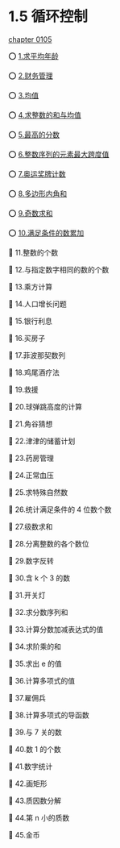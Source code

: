 # 1.5 循环控制

[chapter 0105](http://noi.openjudge.cn/ch0105/)

⭕ [1.求平均年龄](./average_age.cpp)

⭕ [2.财务管理](./average_balance.cpp)

⭕ [3.均值](./average_value.cpp)

⭕ [4.求整数的和与均值](./sum_and_average.cpp)

⭕ [5.最高的分数](./highest_score.cpp)

⭕ [6.整数序列的元素最大跨度值](./maximum_interval.cpp)

⭕ [7.奥运奖牌计数](./medal_count.cpp)

⭕ [8.多边形内角和](./polygon.cpp)

⭕ [9.奇数求和](./odd_sum.cpp)

⭕ [10.满足条件的数累加](./conditional_sum.cpp)

🚫 11.整数的个数

🚫 12.与指定数字相同的数的个数

🚫 13.乘方计算

🚫 14.人口增长问题

🚫 15.银行利息

🚫 16.买房子

🚫 17.菲波那契数列

🚫 18.鸡尾酒疗法

🚫 19.救援

🚫 20.球弹跳高度的计算

🚫 21.角谷猜想

🚫 22.津津的储蓄计划

🚫 23.药房管理

🚫 24.正常血压

🚫 25.求特殊自然数

🚫 26.统计满足条件的 4 位数个数

🚫 27.级数求和

🚫 28.分离整数的各个数位

🚫 29.数字反转

🚫 30.含 k 个 3 的数

🚫 31.开关灯

🚫 32.求分数序列和

🚫 33.计算分数加减表达式的值

🚫 34.求阶乘的和

🚫 35.求出 e 的值

🚫 36.计算多项式的值

🚫 37.雇佣兵

🚫 38.计算多项式的导函数

🚫 39.与 7 关的数

🚫 40.数 1 的个数

🚫 41.数字统计

🚫 42.画矩形

🚫 43.质因数分解

🚫 44.第 n 小的质数

🚫 45.金币
